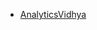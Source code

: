 * [AnalyticsVidhya](https://www.analyticsvidhya.com/blog/2019/10/how-to-build-knowledge-graph-text-using-spacy/)